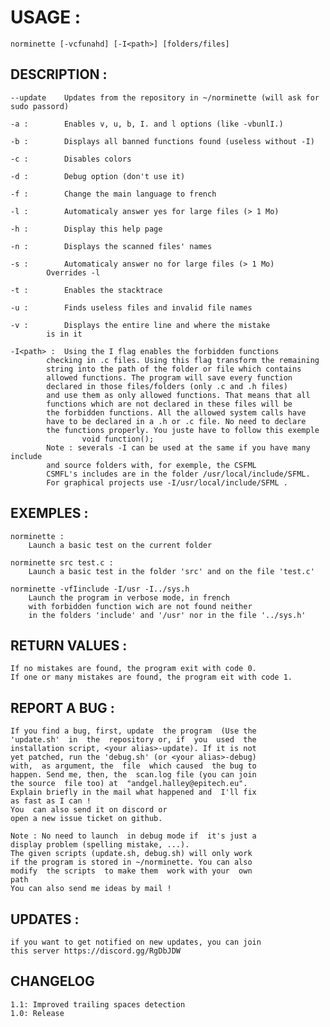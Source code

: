 # USAGE :
	norminette [-vcfunahd] [-I<path>] [folders/files]

## DESCRIPTION :
   	--update	Updates from the repository in ~/norminette (will ask for sudo passord)

	-a :		Enables v, u, b, I. and l options (like -vbunlI.)

	-b :		Displays all banned functions found (useless without -I)

	-c :		Disables colors

	-d :		Debug option (don't use it)

	-f :		Change the main language to french

	-l :		Automaticaly answer yes for large files (> 1 Mo)

	-h :		Display this help page

	-n :		Displays the scanned files' names

	-s :		Automaticaly answer no for large files (> 1 Mo)
			Overrides -l

	-t :		Enables the stacktrace

	-u :		Finds useless files and invalid file names

	-v :		Displays the entire line and where the mistake
			is in it

	-I<path> : 	Using the I flag enables the forbidden functions
			checking in .c files. Using this flag transform the remaining
			string into the path of the folder or file which contains
			allowed functions. The program will save every function
			declared in those files/folders (only .c and .h files)
			and use them as only allowed functions. That means that all
			functions which are not declared in these files will be
			the forbidden functions. All the allowed system calls have
			have to be declared in a .h or .c file. No need to declare
			the functions properly. You juste have to follow this exemple
					void function();
			Note : severals -I can be used at the same if you have many include
			and source folders with, for exemple, the CSFML
			CSMFL's includes are in the folder /usr/local/include/SFML.
			For graphical projects use -I/usr/local/include/SFML .

## EXEMPLES :
	norminette :
		Launch a basic test on the current folder

	norminette src test.c :
		Launch a basic test in the folder 'src' and on the file 'test.c'

	norminette -vfIinclude -I/usr -I../sys.h
		Launch the program in verbose mode, in french
		with forbidden function wich are not found neither
		in the folders 'include' and '/usr' nor in the file '../sys.h'

## RETURN VALUES :
	If no mistakes are found, the program exit with code 0.
	If one or many mistakes are found, the program eit with code 1.

## REPORT A BUG :
	If you find a bug, first, update  the program  (Use the
	'update.sh'  in  the  repository or, if  you  used  the
	installation script, <your alias>-update). If it is not
	yet patched, run the 'debug.sh' (or <your alias>-debug)
	with,  as argument, the  file  which caused  the bug to
	happen. Send me, then, the  scan.log file (you can join
	the source  file too) at  "andgel.halley@epitech.eu".
	Explain briefly in the mail what happened and  I'll fix
	as fast as I can !
	You  can also send it on discord or
	open a new issue ticket on github.

	Note : No need to launch  in debug mode if  it's just a
	display problem (spelling mistake, ...).
	The given scripts (update.sh, debug.sh) will only work
	if the program is stored in ~/norminette. You can also
	modify  the scripts  to make them  work with your  own
	path
	You can also send me ideas by mail !

## UPDATES :
	if you want to get notified on new updates, you can join
	this server https://discord.gg/RgDbJDW

## CHANGELOG
	1.1: Improved trailing spaces detection
	1.0: Release